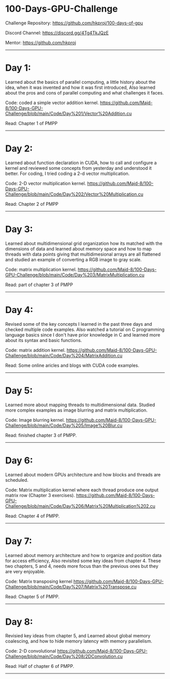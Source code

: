 # 100-Days-GPU-Challenge

Challenge Repository: https://github.com/hkproj/100-days-of-gpu

Discord Channel: https://discord.gg/4Tg4TkJQzE

Mentor: https://github.com/hkproj


---


# Day 1:
Learned about the basics of parallel computing, a little history about the idea, when it was invented and how it was first introduced, Also learned about the pros and cons of parallel computing and what challenges it faces.

Code:
coded a simple vector addition kernel.
https://github.com/Majd-8/100-Days-GPU-Challenge/blob/main/Code/Day%201/Vector%20Addition.cu

Read:
Chapter 1 of PMPP


---


# Day 2:
Learned about function declaration in CUDA, how to call and configure a kernel and reviewed some concepts from yesterday and understood it better. For coding, I tried coding a 2-d vector multiplication.

Code:
2-D vector multiplication kernel.
https://github.com/Majd-8/100-Days-GPU-Challenge/blob/main/Code/Day%202/Vector%20Multiplication.cu

Read:
Chapter 2 of PMPP


---


# Day 3:
Learned about multidimensional grid organization how its matched with the dimensions of data and learned about memory space and how to map  threads with data points giving that multidimesional arrays are all flattened and studied an example of converting a RGB image to gray scale.

Code:
matrix multiplication kernel.
https://github.com/Majd-8/100-Days-GPU-Challenge/blob/main/Code/Day%203/MatrixMultiplication.cu

Read:
part of chapter 3 of PMPP


---


# Day 4:
Revised some of the key concepts I learned in the past three days and checked multiple code examples. Also watched a tutorial on C programming language basics since I don't have prior knowledge in C and learned more about its syntax and basic functions.

Code:
matrix addition kernel.
https://github.com/Majd-8/100-Days-GPU-Challenge/blob/main/Code/Day%204/MatrixAddition.cu

Read:
Some online aricles and blogs with CUDA code examples.


---


# Day 5:
Learned more about mapping threads to multidimensional data.
Studied more complex examples as image blurring and matrix multiplication.

Code:
Image blurring kernel.
https://github.com/Majd-8/100-Days-GPU-Challenge/blob/main/Code/Day%205/Image%20Blur.cu

Read:
finished chapter 3 of PMPP.


---


# Day 6:
Learned about modern GPUs architecture and how blocks and threads are scheduled.

Code:
Matrix multiplication kernel where each thread produce one output matrix row (Chapter 3 exercises).
https://github.com/Majd-8/100-Days-GPU-Challenge/blob/main/Code/Day%206/Matrix%20Multiplication%202.cu

Read:
Chapter 4 of PMPP.


---

# Day 7:
Learned about memory architecture and how to organize and position data for access efficiency, Also revisited some key ideas from chapter 4.
These two chapters, 5 and 4, needs more focus than the previous ones but they are very enjoyable.

Code:
Matrix transposing kernel
https://github.com/Majd-8/100-Days-GPU-Challenge/blob/main/Code/Day%207/Matrix%20Transpose.cu

Read:
Chapter 5 of PMPP.

---

# Day 8:
Revisied key ideas from chapter 5, and Learned about global memory coalescing, and how to hide memory latency with memory parallelism.

Code:
2-D convolutional 
https://github.com/Majd-8/100-Days-GPU-Challenge/blob/main/Code/Day%208/2DConvolution.cu

Read:
Half of chapter 6 of PMPP.

---